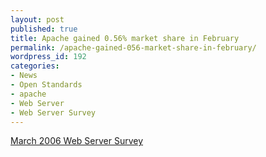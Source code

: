 ```yaml
---
layout: post
published: true
title: Apache gained 0.56% market share in February
permalink: /apache-gained-056-market-share-in-february/
wordpress_id: 192
categories:
- News
- Open Standards
- apache
- Web Server
- Web Server Survey
---
```

<a href="http://news.netcraft.com/archives/2006/03/06/march_2006_web_server_survey.html">March 2006 Web Server Survey</a>




